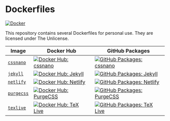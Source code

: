 # Dockerfiles

[![Docker][github_docker_badge]][github_docker_link]

[github_docker_badge]: https://github.com/dustalov/dockerfiles/actions/workflows/docker.yml/badge.svg?branch=master
[github_docker_link]: https://github.com/dustalov/dockerfiles/actions/workflows/docker.yml

This repository contains several Dockerfiles for personal use. They are licensed under The Unlicense.

| Image | Docker Hub | GitHub Packages |
| --- | --- | --- |
| [`cssnano`](Dockerfile.cssnano) | [![Docker Hub: cssnano][docker_hub_cssnano_badge]][docker_hub_cssnano_link] | [![GitHub Packages: cssnano][ghcr_cssnano_badge]][ghcr_cssnano_link] |
| [`jekyll`](Dockerfile.jekyll) | [![Docker Hub: Jekyll][docker_hub_jekyll_badge]][docker_hub_jekyll_link] | [![GitHub Packages: Jekyll][ghcr_jekyll_badge]][ghcr_jekyll_link] |
| [`netlify`](Dockerfile.netlify) | [![Docker Hub: Netlify][docker_hub_netlify_badge]][docker_hub_netlify_link] | [![GitHub Packages: Netlify][ghcr_netlify_badge]][ghcr_netlify_link] |
| [`purgecss`](Dockerfile.purgecss) | [![Docker Hub: PurgeCSS][docker_hub_purgecss_badge]][docker_hub_purgecss_link] | [![GitHub Packages: PurgeCSS][ghcr_purgecss_badge]][ghcr_purgecss_link] |
| [`texlive`](Dockerfile.texlive) | [![Docker Hub: TeX Live][docker_hub_texlive_badge]][docker_hub_texlive_link] | [![GitHub Packages: TeX Live][ghcr_texlive_badge]][ghcr_texlive_link] |

[docker_hub_cssnano_badge]: https://img.shields.io/docker/pulls/dustalov/cssnano
[docker_hub_cssnano_link]: https://hub.docker.com/r/dustalov/cssnano
[ghcr_cssnano_badge]: https://img.shields.io/badge/ghcr.io-dustalov%2Fcssnano-blue
[ghcr_cssnano_link]: https://github.com/dustalov/dockerfiles/pkgs/container/cssnano

[docker_hub_jekyll_badge]: https://img.shields.io/docker/pulls/dustalov/jekyll
[docker_hub_jekyll_link]: https://hub.docker.com/r/dustalov/jekyll
[ghcr_jekyll_badge]: https://img.shields.io/badge/ghcr.io-dustalov%2Fjekyll-blue
[ghcr_jekyll_link]: https://github.com/dustalov/dockerfiles/pkgs/container/jekyll

[docker_hub_netlify_badge]: https://img.shields.io/docker/pulls/dustalov/netlify
[docker_hub_netlify_link]: https://hub.docker.com/r/dustalov/netlify
[ghcr_netlify_badge]: https://img.shields.io/badge/ghcr.io-dustalov%2Fnetlify-blue
[ghcr_netlify_link]: https://github.com/dustalov/dockerfiles/pkgs/container/netlify

[docker_hub_purgecss_badge]: https://img.shields.io/docker/pulls/dustalov/purgecss
[docker_hub_purgecss_link]: https://hub.docker.com/r/dustalov/purgecss
[ghcr_purgecss_badge]: https://img.shields.io/badge/ghcr.io-dustalov%2Fpurgecss-blue
[ghcr_purgecss_link]: https://github.com/dustalov/dockerfiles/pkgs/container/purgecss

[docker_hub_texlive_badge]: https://img.shields.io/docker/pulls/dustalov/texlive
[docker_hub_texlive_link]: https://hub.docker.com/r/dustalov/texlive
[ghcr_texlive_badge]: https://img.shields.io/badge/ghcr.io-dustalov%2Ftexlive-blue
[ghcr_texlive_link]: https://github.com/dustalov/dockerfiles/pkgs/container/texlive
